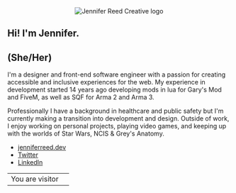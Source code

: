<!--
**JenniferR25/JenniferR25** is a ✨ _special_ ✨ repository because its `README.md` (this file) appears on your GitHub profile.

Here are some ideas to get you started:

- 🔭 I’m currently working on ...
- 🌱 I’m currently learning ...
- 👯 I’m looking to collaborate on ...
- 🤔 I’m looking for help with ...
- 💬 Ask me about ...
- 📫 How to reach me: ...
- 😄 Pronouns: ...
- ⚡ Fun fact: ...
-->
<div align="center">
	<img align="center" src="https://utfs.io/f/85bfad1e-85a2-43b3-a84f-824b2301b27e-1od4sc.min.svg" alt="Jennifer Reed Creative logo" />
</div>

<article>
	<h1>Hi! I'm Jennifer.</h1>
	<h2>(She/Her)</h2>
	<p>I'm a designer and front-end software engineer with a passion for creating accessible and inclusive experiences for the web. My experience in development started 14 years ago developing mods in lua for Gary's Mod and FiveM, as well as SQF for Arma 2 and Arma 3.</p>
	<p>Professionally I have a background in healthcare and public safety but I'm currently making a transition into development and design. Outside of work, I enjoy working on personal projects, playing video games, and keeping up with the worlds of Star Wars, NCIS & Grey's Anatomy.</p>
	<ul>
		<li><a href="https://jenniferreed.dev/" target="_blank">jenniferreed.dev</a></li>
		<li><a rel="me" href="https://twitter.com/jjr25_official" target="_blank">Twitter</a></li>
		<li><a href="https://www.linkedin.com/in/jjr25/" target="_blank">LinkedIn</a></li>
	</ul>
</article>

<table align="center">
  <tr>
    <td>You are visitor</td>
    <td><img src="https://profile-counter.glitch.me/jenniferr25/count.svg" alt="" /></td>
  </tr>
</table>
